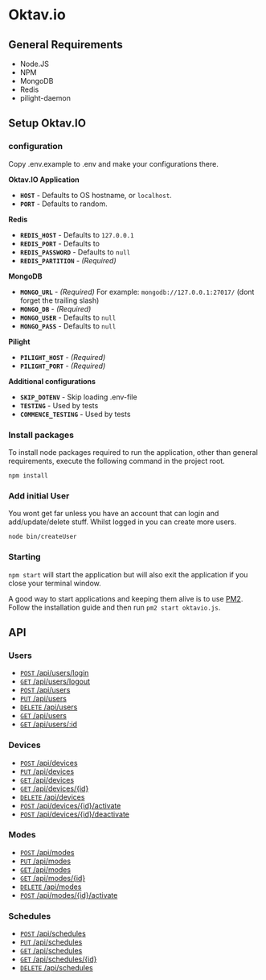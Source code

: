 # Oktav.io

## General Requirements

* Node.JS
* NPM
* MongoDB
* Redis
* pilight-daemon

## Setup Oktav.IO

### configuration

Copy .env.example to .env and make your configurations there.

**Oktav.IO Application**

* **`HOST`** - Defaults to OS hostname, or `localhost`.
* **`PORT`** - Defaults to random.

**Redis**

* **`REDIS_HOST`** - Defaults to `127.0.0.1`
* **`REDIS_PORT`** - Defaults to
* **`REDIS_PASSWORD`** - Defaults to `null`
* **`REDIS_PARTITION`** - _(Required)_

**MongoDB**

* **`MONGO_URL`** - _(Required)_ For example: `mongodb://127.0.0.1:27017/` (dont forget the trailing slash)
* **`MONGO_DB`** - _(Required)_
* **`MONGO_USER`** - Defaults to `null`
* **`MONGO_PASS`** - Defaults to `null`

**Pilight**

* **`PILIGHT_HOST`** - _(Required)_
* **`PILIGHT_PORT`** - _(Required)_

**Additional configurations**

* **`SKIP_DOTENV`** - Skip loading .env-file
* **`TESTING`** - Used by tests
* **`COMMENCE_TESTING`** - Used by tests

### Install packages

To install node packages required to run the application, other than general requirements, execute the following command in the project root.

`npm install`

### Add initial User

You wont get far unless you have an account that can login and add/update/delete stuff. Whilst logged in you can create more users.

```
node bin/createUser
```

### Starting

`npm start` will start the application but will also exit the application if you close your terminal window.

A good way to start applications and keeping them alive is to use [PM2](https://github.com/Unitech/pm2). Follow the installation guide and then run ``pm2 start oktavio.js``.

## API

### Users

* [<code>POST</code> /api/users/login](documentation/users/POST_users_login.md)
* [<code>GET</code> /api/users/logout](documentation/users/GET_users_logout.md)
* [<code>POST</code> /api/users](documentation/users/POST_users.md)
* [<code>PUT</code> /api/users](documentation/users/PUT_users.md)
* [<code>DELETE</code> /api/users](documentation/users/DELETE_users.md)
* [<code>GET</code> /api/users](documentation/users/GET_users.md)
* [<code>GET</code> /api/users/:id](documentation/users/GET_users_id.md)

### Devices

* [<code>POST</code> /api/devices](documentation/devices/POST_devices.md)
* [<code>PUT</code> /api/devices](documentation/devices/PUT_devices.md)
* [<code>GET</code> /api/devices](documentation/devices/GET_devices.md)
* [<code>GET</code> /api/devices/{id}](documentation/devices/GET_devices_id.md)
* [<code>DELETE</code> /api/devices](documentation/devices/DELETE_devices.md)
* [<code>POST</code> /api/devices/{id}/activate](documentation/devices/POST_device_activate.md)
* [<code>POST</code> /api/devices/{id}/deactivate](documentation/devices/POST_device_deactivate.md)

### Modes

* [<code>POST</code> /api/modes](documentation/modes/POST_modes.md)
* [<code>PUT</code> /api/modes](documentation/modes/PUT_modes.md)
* [<code>GET</code> /api/modes](documentation/modes/GET_modes.md)
* [<code>GET</code> /api/modes/{id}](documentation/modes/GET_modes_id.md)
* [<code>DELETE</code> /api/modes](documentation/modes/DELETE_modes.md)
* [<code>POST</code> /api/modes/{id}/activate](documentation/modes/POST_modes_activate.md)

### Schedules

* [<code>POST</code> /api/schedules](documentation/schedules/POST_schedules.md)
* [<code>PUT</code> /api/schedules](documentation/schedules/PUT_schedules.md)
* [<code>GET</code> /api/schedules](documentation/schedules/GET_modes.md)
* [<code>GET</code> /api/schedules/{id}](documentation/schedules/GET_schedules_id.md)
* [<code>DELETE</code> /api/schedules](documentation/schedules/DELETE_schedules.md)
